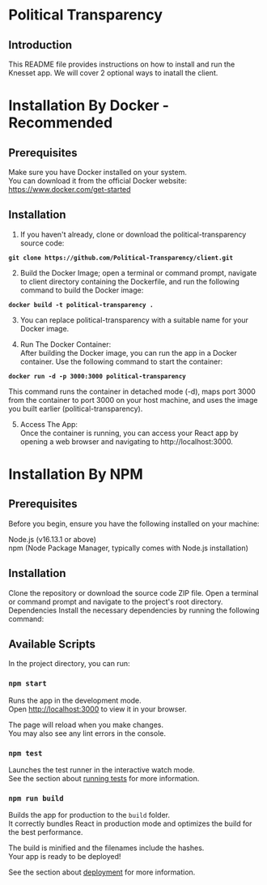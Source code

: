 # Political Transparency

## Introduction
This README file provides instructions on how to install and run the Knesset app. We will cover 2 optional ways to inatall the client.

# Installation By Docker - Recommended

## Prerequisites
Make sure you have Docker installed on your system. <br>
You can download it from the official Docker website: https://www.docker.com/get-started

## Installation
1. If you haven't already, clone or download the political-transparency source code:
   
**`
git clone https://github.com/Political-Transparency/client.git
`**

2. Build the Docker Image; 
open a terminal or command prompt, navigate to client directory containing the Dockerfile, and run the following command to build the Docker image: <br>

**`
docker build -t political-transparency .
`**

3. You can replace political-transparency with a suitable name for your Docker image.

4. Run The Docker Container:<br>
After building the Docker image, you can run the app in a Docker container. Use the following command to start the container:

**`docker run -d -p 3000:3000 political-transparency`**

This command runs the container in detached mode (-d), maps port 3000 from the container to port 3000 on your host machine, and uses the image you built earlier (political-transparency).

5. Access The App:<br>
Once the container is running, you can access your React app by opening a web browser and navigating to http://localhost:3000.

# Installation By NPM

## Prerequisites
Before you begin, ensure you have the following installed on your machine:

Node.js (v16.13.1 or above)<br>
npm (Node Package Manager, typically comes with Node.js installation)

## Installation
Clone the repository or download the source code ZIP file.
Open a terminal or command prompt and navigate to the project's root directory.
Dependencies
Install the necessary dependencies by running the following command:
## Available Scripts

In the project directory, you can run:

### `npm start`

Runs the app in the development mode.\
Open [http://localhost:3000](http://localhost:3000) to view it in your browser.

The page will reload when you make changes.\
You may also see any lint errors in the console.

### `npm test`

Launches the test runner in the interactive watch mode.\
See the section about [running tests](https://facebook.github.io/create-react-app/docs/running-tests) for more information.

### `npm run build`

Builds the app for production to the `build` folder.\
It correctly bundles React in production mode and optimizes the build for the best performance.

The build is minified and the filenames include the hashes.\
Your app is ready to be deployed!

See the section about [deployment](https://facebook.github.io/create-react-app/docs/deployment) for more information.
